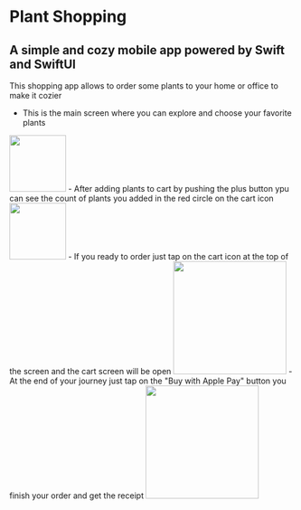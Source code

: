 # Plant Shopping
## A simple and cozy mobile app powered by Swift and SwiftUI
This shopping app allows to order some plants to your home or office to make it cozier 
- This is the main screen where you can explore and choose your favorite plants
<img src="https://i.ibb.co/cCN2h09/Simulator-Screen-Shot-i-Phone-12-mini-2022-01-08-at-18-24-43.png" width="100" />
- After adding plants to cart by pushing the plus button ypu can see the count of plants you added in the red circle on the cart icon
<img src="https://i.ibb.co/995qkDK/Simulator-Screen-Shot-i-Phone-12-mini-2022-01-08-at-20-39-02.png" width="100" />
- If you ready to order just tap on the cart icon at the top of the screen and the cart screen will be open
<img src="https://i.ibb.co/n3X04Nh/Simulator-Screen-Shot-i-Phone-12-mini-2022-01-08-at-20-39-04.png" width="200" />
- At the end of your journey just tap on the "Buy with Apple Pay" button you finish your order and get the receipt 
<img src="https://i.ibb.co/cFRyF4N/Simulator-Screen-Shot-i-Phone-12-mini-2022-01-08-at-20-39-08.png" width="200" />
